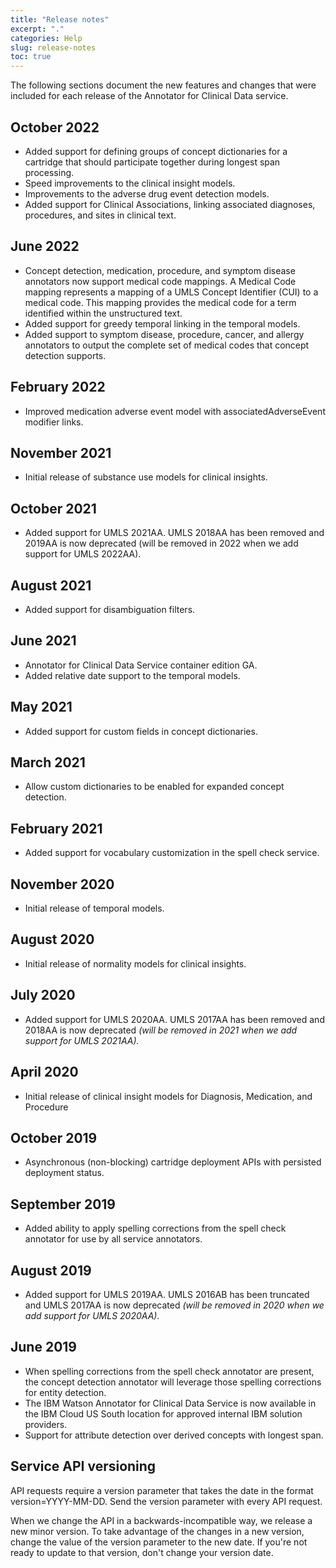 ```yaml
---
title: "Release notes"
excerpt: "."
categories: Help
slug: release-notes
toc: true
---
```


<!-- ---

copyright:
  years: 2019, 2021
lastupdated: "2019-09-21"

keywords: annotator clinical data, clinical data, annotation

subcollection: wh-acd

--- -->

<!-- # Release notes -->

The following sections document the new features and changes that were included for each release of the Annotator for Clinical Data service.

## October 2022

- Added support for defining groups of concept dictionaries for a cartridge that should participate together during longest span processing.
- Speed improvements to the clinical insight models.
- Improvements to the adverse drug event detection models.
- Added support for Clinical Associations, linking associated diagnoses, procedures, and sites in clinical text.

## June 2022

- Concept detection, medication, procedure, and symptom disease annotators now support medical code mappings. A Medical Code mapping represents a mapping of a UMLS Concept Identifier (CUI) to a medical code. This mapping provides the medical code for a term identified within the unstructured text.
- Added support for greedy temporal linking in the temporal models.
- Added support to symptom disease, procedure, cancer, and allergy annotators to output the complete set of medical codes that concept detection supports.

## February 2022

- Improved medication adverse event model with associatedAdverseEvent modifier links.

## November 2021

- Initial release of substance use models for clinical insights.

## October 2021

- Added support for UMLS 2021AA. UMLS 2018AA has been removed and 2019AA is now deprecated (will be removed in 2022 when we add support for UMLS 2022AA).

## August 2021

- Added support for disambiguation filters.

## June 2021

- Annotator for Clinical Data Service container edition GA.
- Added relative date support to the temporal models.

## May 2021

- Added support for custom fields in concept dictionaries.

## March 2021

- Allow custom dictionaries to be enabled for expanded concept detection.

## February 2021

- Added support for vocabulary customization in the spell check service.

## November 2020

- Initial release of temporal models.

## August 2020

- Initial release of normality models for clinical insights.

## July 2020

- Added support for UMLS 2020AA. UMLS 2017AA has been removed and 2018AA is now deprecated _(will be removed in 2021 when we add support for UMLS 2021AA)._

## April 2020

- Initial release of clinical insight models for Diagnosis, Medication, and Procedure

## October 2019

- Asynchronous (non-blocking) cartridge deployment APIs with persisted deployment status.

## September 2019

- Added ability to apply spelling corrections from the spell check annotator for use by all service annotators.

## August 2019

- Added support for UMLS 2019AA. UMLS 2016AB has been truncated and UMLS 2017AA is now deprecated _(will be removed in 2020 when we add support for UMLS 2020AA)._

## June 2019

- When spelling corrections from the spell check annotator are present, the concept detection annotator will leverage those spelling corrections for entity detection.
- The IBM Watson Annotator for Clinical Data Service is now available in the IBM Cloud US South location for approved internal IBM solution providers.
- Support for attribute detection over derived concepts with longest span.

## Service API versioning

API requests require a version parameter that takes the date in the format version=YYYY-MM-DD. Send the version parameter with every API request.

When we change the API in a backwards-incompatible way, we release a new minor version. To take advantage of the changes in a new version, change the value of the version parameter to the new date. If you're not ready to update to that version, don't change your version date.
